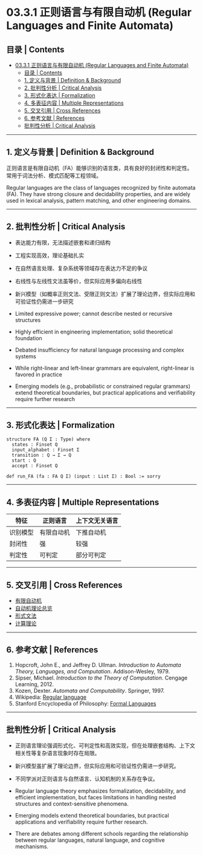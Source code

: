 # 03.3.1 正则语言与有限自动机 (Regular Languages and Finite Automata)

## 目录 | Contents

- [03.3.1 正则语言与有限自动机 (Regular Languages and Finite Automata)](#0331-正则语言与有限自动机-regular-languages-and-finite-automata)
  - [目录 | Contents](#目录--contents)
  - [1. 定义与背景 | Definition \& Background](#1-定义与背景--definition--background)
  - [2. 批判性分析 | Critical Analysis](#2-批判性分析--critical-analysis)
  - [3. 形式化表达 | Formalization](#3-形式化表达--formalization)
  - [4. 多表征内容 | Multiple Representations](#4-多表征内容--multiple-representations)
  - [5. 交叉引用 | Cross References](#5-交叉引用--cross-references)
  - [6. 参考文献 | References](#6-参考文献--references)
  - [批判性分析 | Critical Analysis](#批判性分析--critical-analysis)

---

## 1. 定义与背景 | Definition & Background

正则语言是有限自动机（FA）能够识别的语言类，具有良好的封闭性和判定性。常用于词法分析、模式匹配等工程领域。

Regular languages are the class of languages recognized by finite automata (FA). They have strong closure and decidability properties, and are widely used in lexical analysis, pattern matching, and other engineering domains.

---

## 2. 批判性分析 | Critical Analysis

- 表达能力有限，无法描述嵌套和递归结构
- 工程实现高效，理论基础扎实
- 在自然语言处理、复杂系统等领域存在表达力不足的争议
- 右线性与左线性文法虽等价，但实际应用多偏向右线性
- 新兴模型（如概率正则文法、受限正则文法）扩展了理论边界，但实际应用和可验证性仍需进一步研究

- Limited expressive power; cannot describe nested or recursive structures
- Highly efficient in engineering implementation; solid theoretical foundation
- Debated insufficiency for natural language processing and complex systems
- While right-linear and left-linear grammars are equivalent, right-linear is favored in practice
- Emerging models (e.g., probabilistic or constrained regular grammars) extend theoretical boundaries, but practical applications and verifiability require further research

---

## 3. 形式化表达 | Formalization

```lean
structure FA (Q Σ : Type) where
  states : Finset Q
  input_alphabet : Finset Σ
  transition : Q → Σ → Q
  start : Q
  accept : Finset Q

def run_FA (fa : FA Q Σ) (input : List Σ) : Bool := sorry
```

---

## 4. 多表征内容 | Multiple Representations

| 特征 | 正则语言 | 上下文无关语言 |
|------|----------|----------------|
| 识别模型 | 有限自动机 | 下推自动机 |
| 封闭性 | 强 | 较强 |
| 判定性 | 可判定 | 部分可判定 |

---

## 5. 交叉引用 | Cross References

- [有限自动机](../01_Automata_Theory/03.1.1_Finite_Automata.md)
- [自动机理论总览](README.md)
- [形式文法](../03.2_Formal_Grammars.md)
- [计算理论](README.md)

---

## 6. 参考文献 | References

1. Hopcroft, John E., and Jeffrey D. Ullman. *Introduction to Automata Theory, Languages, and Computation*. Addison-Wesley, 1979.
2. Sipser, Michael. *Introduction to the Theory of Computation*. Cengage Learning, 2012.
3. Kozen, Dexter. *Automata and Computability*. Springer, 1997.
4. Wikipedia: [Regular language](https://en.wikipedia.org/wiki/Regular_language)
5. Stanford Encyclopedia of Philosophy: [Formal Languages](https://plato.stanford.edu/entries/formal-languages/)

---

## 批判性分析 | Critical Analysis

- 正则语言理论强调形式化、可判定性和高效实现，但在处理嵌套结构、上下文相关性等复杂语言现象时存在局限。
- 新兴模型虽扩展了理论边界，但实际应用和可验证性仍需进一步研究。
- 不同学派对正则语言与自然语言、认知机制的关系存在争议。

- Regular language theory emphasizes formalization, decidability, and efficient implementation, but faces limitations in handling nested structures and context-sensitive phenomena.
- Emerging models extend theoretical boundaries, but practical applications and verifiability require further research.
- There are debates among different schools regarding the relationship between regular languages, natural language, and cognitive mechanisms.
